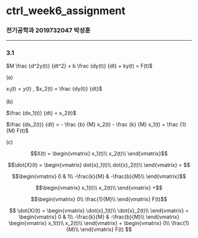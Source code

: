 # ctrl_week6_assignment

### 전기공학과 2019732047 박성훈
---
### 3.1

$M \frac {d^2y(t)} {dt^2} + b \frac {dy(t)} {dt} + ky(t) = F(t)$

(a)

$x_1(t) = y(t)$ , $x_2(t) = \frac {dy(t)} {dt}$

(b)

$\frac {dx_1(t)} {dt} = x_2(t)$

$\frac {dx_2(t)} {dt} = - \frac {b} {M} x_2(t) - \frac {k} {M} x_1(t) + \frac {1} {M} F(t)$

(c)

$$X(t) =
\begin{vmatrix}
  x_1(t)\\
  x_2(t)\\
\end{vmatrix}$$

$$\dot{X}(t) =
\begin{vmatrix}
  dot{x}_1(t)\\
  dot{x}_2(t)\\
\end{vmatrix} = $$

$$\begin{vmatrix}
  0 & 1\\
  -\frac{k}{M} & -\frac{b}{M}\\
\end{vmatrix}$$

$$\begin{vmatrix}
  x_1(t)\\
  x_2(t)\\
\end{vmatrix} +$$

$$\begin{vmatrix}
  0\\
  \frac{1}{M}\\
\end{vmatrix} F(t)$$


$$
\dot{X}(t) =
\begin{vmatrix}
\dot{x}_1(t)\\
\dot{x}_2(t)\\
\end{vmatrix} =
\begin{vmatrix}
0 & 1\\
-\frac{k}{M} & -\frac{b}{M}\\
\end{vmatrix}
\begin{vmatrix}
x_1(t)\\
x_2(t)\\
\end{vmatrix} +
\begin{vmatrix}
0\\
\frac{1}{M}\\
\end{vmatrix} F(t)
$$
